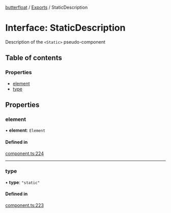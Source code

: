 [butterfloat](../README.md) / [Exports](../modules.md) / StaticDescription

# Interface: StaticDescription

Description of the `<Static>` pseudo-component

## Table of contents

### Properties

- [element](StaticDescription.md#element)
- [type](StaticDescription.md#type)

## Properties

### element

• **element**: `Element`

#### Defined in

[component.ts:224](https://github.com/WorldMaker/butterfloat/blob/098685f/component.ts#L224)

___

### type

• **type**: ``"static"``

#### Defined in

[component.ts:223](https://github.com/WorldMaker/butterfloat/blob/098685f/component.ts#L223)
